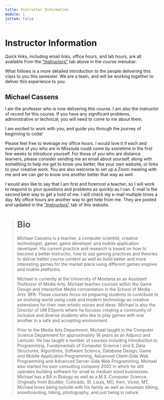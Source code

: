 ```yaml
---
title: Instructor Information
module: 1
jotted: false
---
```


# Instructor Information

Quick links, including email links, office hours, and lab hours, are all available from the ["Instructors"]({{site.baseurl}}/instructors/) tab above in the course menubar.

What follows is a more detailed introduction to the people delivering this class to you this semester. We are a team, and will be working together to deliver this experience to you.


## Michael Cassens

I am the professor who is now delivering this course. I am also the instructor of record for this course. If you have any significant problems, administrative or technical, you will need to come to me about them.

I am excited to work with you, and guide you through the journey of beginning to code!

Please feel free to leverage my office hours. I would love it if each and everyone of you who are in Missoula could come by sometime in the first few weeks to introduce yourself. For those of you who are distance learners, please consider sending me an email about yourself, along with something to help me get to know you better, like your own website, or links to your creative work.  You are also welcome to set up a Zoom meeting with me and we can get to know one another better that way as well.

I would also like to say that I am first and foremost a teacher, so I will work to respond to your questions and problems as quickly as I can. E-mail is the second best way to get a hold of me. I will check my e-mail multiple times a day. My office hours are another way to get help from me. They are posted and updated in the ["Instructors"]({{site.baseurl}}/instructors/) tab of this website.


> # Bio
>
> Michael Cassens is a teacher, a computer scientist, creative technologist, gamer, game developer and mobile application developer.  His current practice and research is based on how to become a better instructor, how to use gaming practices and theories to deliver better course content as well as build better and more interesting games for the market place using different games engines and mobile platforms.
>
> Michael is currently at the University of Montana as an Assistant Professor of Media Arts. Michael teaches courses within the Game Design and Interactive Media concentation in the School of Media Arts' BFA. These courses focus on preparing students to contribute to an evolving world using code and modern technology as creative extensions for their own artistic voices and ideas.  Michael is also the Director of UM ESports where he focuses creating a community of inclusive and diverse students who like to play games with one another in a safe and accepting environment.
>
> Prior to the Media Arts Department, Michael taught in the Computer Science Department for approximately 18 years as an Adjunct and Lecturer.  He has taught a number of courses including Introduction to Programming, Fundamentals of Computer Science I and II, Data Structures, Algorithms, Software Science, Database Design, Game and Mobile Application Programming, Advanced Client-Side Web Programming and Advanced Server-Side Web Programming. Michael also started his own consulting company 2002 in which he still operates building software for small to medium sized businesses.  Michael has a BA in Biology as well as a M.S. Computer Science. Originally from Boulder, Colorado, St. Louis, MO, then, Victor, MT, Michael loves being outside with his family as well as mountain biking, snowboarding, hiking, photography, and just being in nature.
>



<!--
## Teaching Assistant - TBA

We will have a Teaching Assistant. When this person contact is available, I will email the class. I will also post their information in the ["Instructors"]({{site.baseurl}}/instructors/) tab.

If you are unable to solve problems on your own or through the course "issues forum" (more to come on that later), you should e-mail the TA for help.
-->
<!-- video -->


